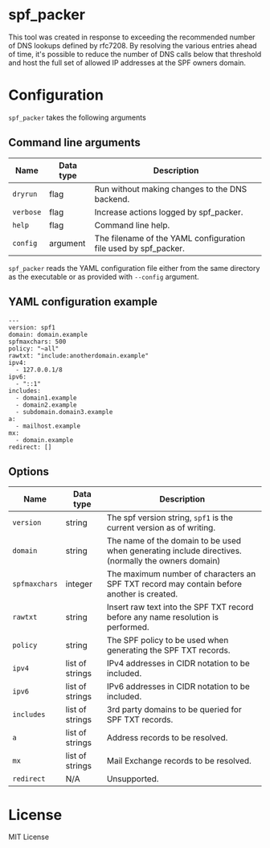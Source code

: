 
# spf_packer

This tool was created in response to exceeding the recommended number of DNS lookups defined by rfc7208.
By resolving the various entries ahead of time, it's possible to reduce the number of DNS calls below
that threshold and host the full set of allowed IP addresses at the SPF owners domain.


# Configuration

`spf_packer` takes the following arguments

## Command line arguments
| Name | Data type | Description |
| ---| --- | --- |
| `dryrun` | flag | Run without making changes to the DNS backend. |
| `verbose` | flag | Increase actions logged by spf_packer. |
| `help` | flag | Command line help. |
| `config` | argument | The filename of the YAML configuration file used by spf_packer. |

`spf_packer` reads the YAML configuration file either from the same directory as the executable or
as provided with `--config` argument.

## YAML configuration example

```
---
version: spf1
domain: domain.example
spfmaxchars: 500
policy: "~all"
rawtxt: "include:anotherdomain.example"
ipv4:
  - 127.0.0.1/8
ipv6:
  - "::1"
includes:
  - domain1.example
  - domain2.example
  - subdomain.domain3.example
a:
  - mailhost.example
mx:
  - domain.example
redirect: []
```
## Options
| Name | Data type | Description |
| ---| --- | --- |
| `version` | string | The spf version string, `spf1` is the current version as of writing. |
| `domain` | string | The name of the domain to be used when generating include directives. (normally the owners domain) |
| `spfmaxchars` | integer | The maximum number of characters an SPF TXT record may contain before another is created. |
| `rawtxt` | string | Insert raw text into the SPF TXT record before any name resolution is performed. |
| `policy` | string | The SPF policy to be used when generating the SPF TXT records. |
| `ipv4` | list of strings | IPv4 addresses in CIDR notation to be included. |
| `ipv6` | list of strings | IPv6 addresses in CIDR notation to be included. |
| `includes` | list of strings | 3rd party domains to be queried for SPF TXT records. |
| `a` | list of strings | Address records to be resolved. |
| `mx` | list of strings | Mail Exchange records to be resolved. |
| `redirect` | N/A| Unsupported. |

# License

MIT License
